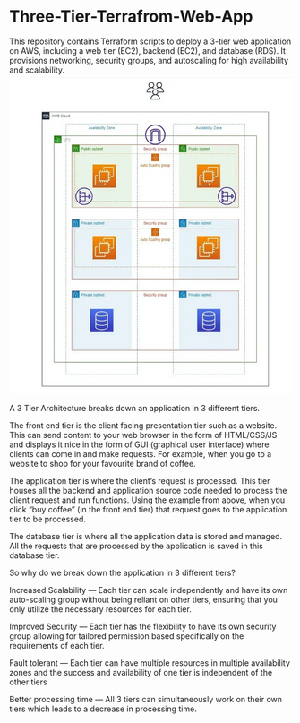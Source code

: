 # Three-Tier-Terrafrom-Web-App
This repository contains Terraform scripts to deploy a 3-tier web application on AWS, including a web tier (EC2), backend (EC2), and database (RDS). It provisions networking, security groups, and autoscaling for high availability and scalability. 
![alt text](https://github.com/RonakFabian/Three-Tier-Terrafrom-Web-App/blob/main/Diagram.jpg)

A 3 Tier Architecture breaks down an application in 3 different tiers.

The front end tier is the client facing presentation tier such as a website. This can send content to your web browser in the form of HTML/CSS/JS and displays it nice in the form of GUI (graphical user interface) where clients can come in and make requests. For example, when you go to a website to shop for your favourite brand of coffee.

The application tier is where the client’s request is processed. This tier houses all the backend and application source code needed to process the client request and run functions. Using the example from above, when you click “buy coffee” (in the front end tier) that request goes to the application tier to be processed.

The database tier is where all the application data is stored and managed. All the requests that are processed by the application is saved in this database tier.

So why do we break down the application in 3 different tiers?

Increased Scalability — Each tier can scale independently and have its own auto-scaling group without being reliant on other tiers, ensuring that you only utilize the necessary resources for each tier.

Improved Security — Each tier has the flexibility to have its own security group allowing for tailored permission based specifically on the requirements of each tier.

Fault tolerant — Each tier can have multiple resources in multiple availability zones and the success and availability of one tier is independent of the other tiers

Better processing time — All 3 tiers can simultaneously work on their own tiers which leads to a decrease in processing time.
